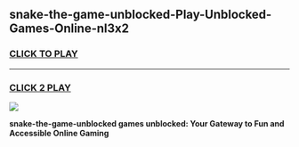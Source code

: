 
## snake-the-game-unblocked-Play-Unblocked-Games-Online-nl3x2
<h3>
<a href="https://premium76.site?title=snake-the-game-unblocked&ref=24A">CLICK TO PLAY</a></h3>
<hr>

<h3>
<a href="https://premium76.site?title=snake-the-game-unblocked&ref=24A">CLICK 2 PLAY</a>
  
</h3>

<a href="https://premium76.site?title=snake-the-game-unblocked&ref=24A"><img src="https://clearcache.store/games.png"></a>


**snake-the-game-unblocked games unblocked: Your Gateway to Fun and Accessible Online Gaming**
